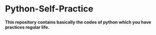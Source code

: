﻿# Python-Self-Practice
<b>This repository contains basically the codes of python which you have practices regular life.</b>
